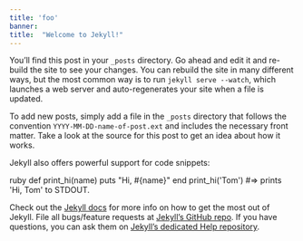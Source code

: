 ```yaml
---
title: 'foo'
banner: 
title:  "Welcome to Jekyll!"
---    
```

  
You’ll find this post in your `_posts` directory. Go ahead and edit it and re-build the site to see your changes. You can rebuild the site in many different ways, but the most common way is to run `jekyll serve --watch`, which launches a web server and auto-regenerates your site when a file is updated.  
  

  
To add new posts, simply add a file in the `_posts` directory that follows the convention `YYYY-MM-DD-name-of-post.ext` and includes the necessary front matter. Take a look at the source for this post to get an idea about how it works.  
  

  
Jekyll also offers powerful support for code snippets:  
  

<cb>ruby
def print_hi(name)
  puts "Hi, #{name}"
end
print_hi('Tom')
#=&gt; prints 'Hi, Tom' to STDOUT.</cb>
  
Check out the [Jekyll docs](http://jekyllrb.com) for more info on how to get the most out of Jekyll. File all bugs/feature requests at [Jekyll’s GitHub repo](https://github.com/jekyll/jekyll). If you have questions, you can ask them on [Jekyll’s dedicated Help repository](https://github.com/jekyll/jekyll-help).  
  



